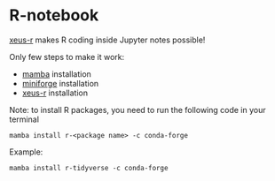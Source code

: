 # R-notebook
[xeus-r](https://github.com/jupyter-xeus/xeus-r/tree/main) makes R coding inside Jupyter notes possible!

Only few steps to make it work:

- [mamba](https://github.com/mamba-org/mamba) installation
- [miniforge](https://github.com/conda-forge/miniforge#mambaforge) installation
- [xeus-r](https://github.com/jupyter-xeus/xeus-r/tree/main) installation


Note: to install R packages, you need to run the following code in your terminal
```
mamba install r-<package name> -c conda-forge
```
Example:
```
mamba install r-tidyverse -c conda-forge
```
